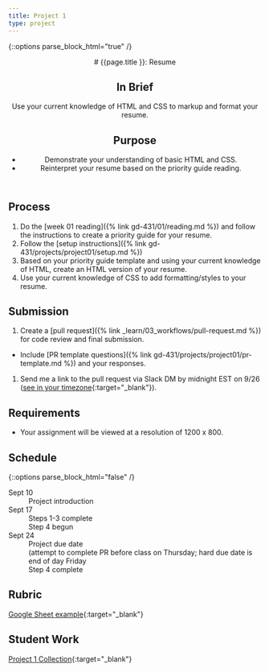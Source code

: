 ```yaml
---
title: Project 1
type: project
---
```


{::options parse_block_html="true" /}

<header>
# {{page.title }}: Resume

## In Brief
Use your current knowledge of HTML and CSS to markup and format your resume.

## Purpose
- Demonstrate your understanding of basic HTML and CSS.
- Reinterpret your resume based on the priority guide reading.
</header>

<section>

## Process
1. Do the [week 01 reading]({% link gd-431/01/reading.md %}) and follow the instructions to create a priority guide for your resume.
1. Follow the [setup instructions]({% link gd-431/projects/project01/setup.md %})
1. Based on your priority guide template and using your current knowledge of HTML, create an HTML version of your resume.
1. Use your current knowledge of CSS to add formatting/styles to your resume.

## Submission
1. Create a [pull request]({% link _learn/03_workflows/pull-request.md %}) for code review and final submission.
  - Include [PR template questions]({% link gd-431/projects/project01/pr-template.md %}) and your responses.
1. Send me a link to the pull request via Slack DM by midnight EST on 9/26 ([see in your timezone](https://everytimezone.com/s/fe1851a7){:target="_blank"}).

## Requirements
- Your assignment will be viewed at a resolution of 1200 x 800.

</section>

<aside>

## Schedule

{::options parse_block_html="false" /}
<dl>
<dt>Sept 10</dt>
<dd>Project introduction</dd>
<dt>Sept 17</dt>
<dd>Steps 1-3 complete</dd>
<dd>Step 4 begun</dd>
<dt>Sept 24</dt>
<dd>Project due date</dd>
<dd class="text-faded">(attempt to complete PR before class on Thursday; hard due date is end of day Friday</dd>
<dd>Step 4 complete</dd>
</dl>

## Rubric
[Google Sheet example](https://docs.google.com/spreadsheets/d/e/2PACX-1vSh5-j09DkLj0Pdjwgki14cSTAYWnLl794H4yft27Fg7ijsFyz2XbBa5Od18e_z8V1KXKfzpqj2LhOT/pubhtml?gid=1244627885&single=true){:target="_blank"}

## Student Work
[Project 1 Collection](https://glitch.com/@mica-fewd/project-1-resume){:target="_blank"}

</aside>

